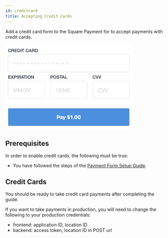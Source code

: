 ```yaml
---
id: creditcard
title: Accepting Credit Cards
---
```


Add a credit card form to the Square Payment for to accept payments with credit cards.

![Credit Card Form](assets/credit-card-form.png)

## Prerequisites

In order to enable credit cards, the following must be true:
* You have followed the steps of the [Payment Form Setup Guide](paymentform.md).

## Credit Cards

You should be ready to take credit card payments after completing the guide.

If you want to take payments in production, you will need to change the following to your production credentials:
* frontend: application ID, location ID
* backend: access token, location ID in POST url